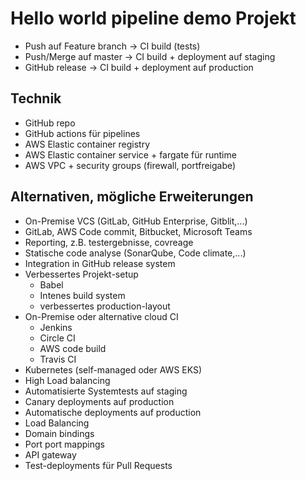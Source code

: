# Hello world pipeline demo Projekt

* Push auf Feature branch -> CI build (tests)
* Push/Merge auf master -> CI build + deployment auf staging
* GitHub release -> CI build + deployment auf production

## Technik
* GitHub repo
* GitHub actions für pipelines
* AWS Elastic container registry
* AWS Elastic container service + fargate für runtime
* AWS VPC + security groups (firewall, portfreigabe)


## Alternativen, mögliche Erweiterungen
* On-Premise VCS (GitLab, GitHub Enterprise, Gitblit,...)
* GitLab, AWS Code commit, Bitbucket, Microsoft Teams
* Reporting, z.B. testergebnisse, covreage
* Statische code analyse (SonarQube, Code climate,...)
* Integration in GitHub release system
* Verbessertes Projekt-setup
  * Babel
  * Intenes build system
  * verbessertes production-layout
* On-Premise oder alternative cloud CI
  * Jenkins
  * Circle CI
  * AWS code build
  * Travis CI
* Kubernetes (self-managed oder AWS EKS)
* High Load balancing
* Automatisierte Systemtests auf staging
* Canary deployments auf production
* Automatische deployments auf production
* Load Balancing
* Domain bindings
* Port port mappings
* API gateway
* Test-deployments für Pull Requests
